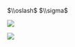 $\\oslash$ $\\sigma$

![](https://www.nta.go.jp/tmp/13f1b5d5-5266-4fe9-a2ee-99e708c903be/images/294a47b4f59925f17ddf1473090d778df0c023f9cda6968e9dea5def80baa3d4.jpg)

![](https://www.nta.go.jp/tmp/13f1b5d5-5266-4fe9-a2ee-99e708c903be/images/6fd27bf77501462f83894b1d01abf266397440dba44ed33b29d39affab5eeefe.jpg)